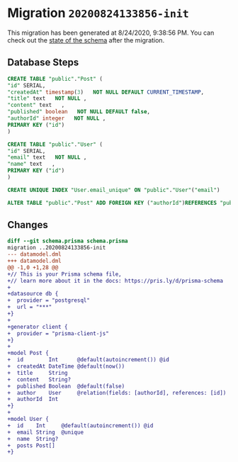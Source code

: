# Migration `20200824133856-init`

This migration has been generated at 8/24/2020, 9:38:56 PM.
You can check out the [state of the schema](./schema.prisma) after the migration.

## Database Steps

```sql
CREATE TABLE "public"."Post" (
"id" SERIAL,
"createdAt" timestamp(3)   NOT NULL DEFAULT CURRENT_TIMESTAMP,
"title" text   NOT NULL ,
"content" text   ,
"published" boolean   NOT NULL DEFAULT false,
"authorId" integer   NOT NULL ,
PRIMARY KEY ("id")
)

CREATE TABLE "public"."User" (
"id" SERIAL,
"email" text   NOT NULL ,
"name" text   ,
PRIMARY KEY ("id")
)

CREATE UNIQUE INDEX "User.email_unique" ON "public"."User"("email")

ALTER TABLE "public"."Post" ADD FOREIGN KEY ("authorId")REFERENCES "public"."User"("id") ON DELETE CASCADE ON UPDATE CASCADE
```

## Changes

```diff
diff --git schema.prisma schema.prisma
migration ..20200824133856-init
--- datamodel.dml
+++ datamodel.dml
@@ -1,0 +1,28 @@
+// This is your Prisma schema file,
+// learn more about it in the docs: https://pris.ly/d/prisma-schema
+
+datasource db {
+  provider = "postgresql"
+  url = "***"
+}
+
+generator client {
+  provider = "prisma-client-js"
+}
+
+model Post {
+  id        Int      @default(autoincrement()) @id
+  createdAt DateTime @default(now())
+  title     String
+  content   String?
+  published Boolean  @default(false)
+  author    User     @relation(fields: [authorId], references: [id])
+  authorId  Int
+}
+
+model User {
+  id    Int     @default(autoincrement()) @id
+  email String  @unique
+  name  String?
+  posts Post[]
+}
```


